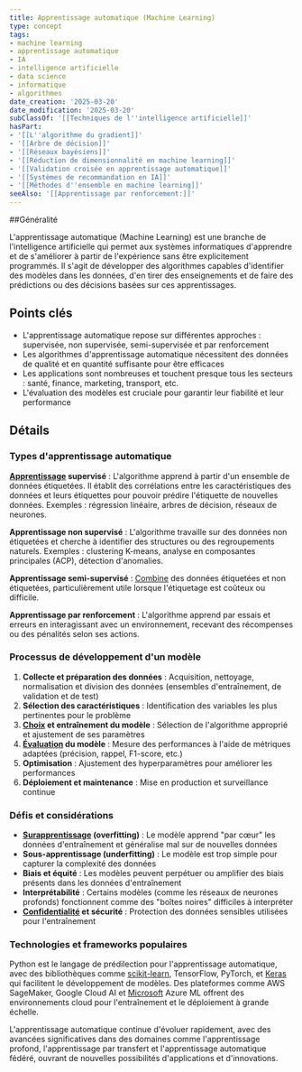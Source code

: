 ```yaml
---
title: Apprentissage automatique (Machine Learning)
type: concept
tags:
- machine learning
- apprentissage automatique
- IA
- intelligence artificielle
- data science
- informatique
- algorithmes
date_creation: '2025-03-20'
date_modification: '2025-03-20'
subClassOf: '[[Techniques de l''intelligence artificielle]]'
hasPart:
- '[[L''algorithme du gradient]]'
- '[[Arbre de décision]]'
- '[[Réseaux bayésiens]]'
- '[[Réduction de dimensionnalité en machine learning]]'
- '[[Validation croisée en apprentissage automatique]]'
- '[[Systèmes de recommandation en IA]]'
- '[[Méthodes d''ensemble en machine learning]]'
seeAlso: '[[Apprentissage par renforcement:]]'
---
```

##Généralité

L'apprentissage automatique (Machine Learning) est une branche de l'intelligence artificielle qui permet aux systèmes informatiques d'apprendre et de s'améliorer à partir de l'expérience sans être explicitement programmés. Il s'agit de développer des algorithmes capables d'identifier des modèles dans les données, d'en tirer des enseignements et de faire des prédictions ou des décisions basées sur ces apprentissages.

## Points clés

- L'apprentissage automatique repose sur différentes approches : supervisée, non supervisée, semi-supervisée et par renforcement
- Les algorithmes d'apprentissage automatique nécessitent des données de qualité et en quantité suffisante pour être efficaces
- Les applications sont nombreuses et touchent presque tous les secteurs : santé, finance, marketing, transport, etc.
- L'évaluation des modèles est cruciale pour garantir leur fiabilité et leur performance

## Détails

### Types d'apprentissage automatique

**[Apprentissage](https://fr.wikipedia.org/wiki/Apprentissage) supervisé** : L'algorithme apprend à partir d'un ensemble de données étiquetées. Il établit des corrélations entre les caractéristiques des données et leurs étiquettes pour pouvoir prédire l'étiquette de nouvelles données. Exemples : régression linéaire, arbres de décision, réseaux de neurones.

**Apprentissage non supervisé** : L'algorithme travaille sur des données non étiquetées et cherche à identifier des structures ou des regroupements naturels. Exemples : clustering K-means, analyse en composantes principales (ACP), détection d'anomalies.

**Apprentissage semi-supervisé** : [Combine](https://fr.wikipedia.org/wiki/Combine) des données étiquetées et non étiquetées, particulièrement utile lorsque l'étiquetage est coûteux ou difficile.

**Apprentissage par renforcement** : L'algorithme apprend par essais et erreurs en interagissant avec un environnement, recevant des récompenses ou des pénalités selon ses actions.

### Processus de développement d'un modèle

1. **Collecte et préparation des données** : Acquisition, nettoyage, normalisation et division des données (ensembles d'entraînement, de validation et de test)
2. **Sélection des caractéristiques** : Identification des variables les plus pertinentes pour le problème
3. **[Choix](https://fr.wikipedia.org/wiki/Choix) et entraînement du modèle** : Sélection de l'algorithme approprié et ajustement de ses paramètres
4. **[Évaluation](https://fr.wikipedia.org/wiki/Évaluation) du modèle** : Mesure des performances à l'aide de métriques adaptées (précision, rappel, F1-score, etc.)
5. **Optimisation** : Ajustement des hyperparamètres pour améliorer les performances
6. **Déploiement et maintenance** : Mise en production et surveillance continue

### Défis et considérations

- **[Surapprentissage](https://fr.wikipedia.org/wiki/Surapprentissage) (overfitting)** : Le modèle apprend "par cœur" les données d'entraînement et généralise mal sur de nouvelles données
- **Sous-apprentissage (underfitting)** : Le modèle est trop simple pour capturer la complexité des données
- **Biais et équité** : Les modèles peuvent perpétuer ou amplifier des biais présents dans les données d'entraînement
- **Interprétabilité** : Certains modèles (comme les réseaux de neurones profonds) fonctionnent comme des "boîtes noires" difficiles à interpréter
- **[Confidentialité](https://fr.wikipedia.org/wiki/Confidentialité) et sécurité** : Protection des données sensibles utilisées pour l'entraînement

### Technologies et frameworks populaires

Python est le langage de prédilection pour l'apprentissage automatique, avec des bibliothèques comme [scikit-learn](https://fr.wikipedia.org/wiki/scikit-learn), TensorFlow, PyTorch, et [Keras](https://fr.wikipedia.org/wiki/Keras) qui facilitent le développement de modèles. Des plateformes comme AWS SageMaker, Google Cloud AI et [Microsoft](https://fr.wikipedia.org/wiki/Microsoft) Azure ML offrent des environnements cloud pour l'entraînement et le déploiement à grande échelle.

L'apprentissage automatique continue d'évoluer rapidement, avec des avancées significatives dans des domaines comme l'apprentissage profond, l'apprentissage par transfert et l'apprentissage automatique fédéré, ouvrant de nouvelles possibilités d'applications et d'innovations.